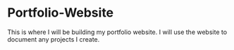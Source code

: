 # Portfolio-Website
This is where I will be building my portfolio website. I will use the website to document any projects I create.
